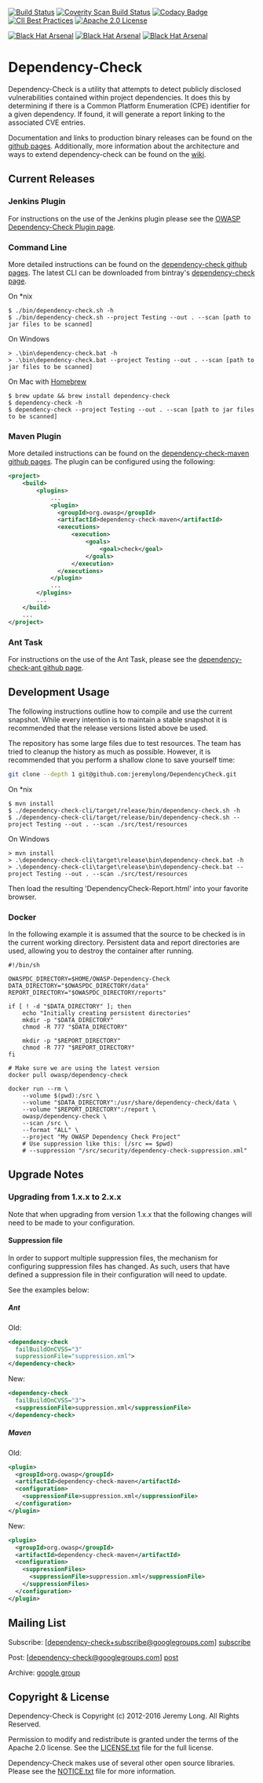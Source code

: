 [![Build Status](https://travis-ci.org/jeremylong/DependencyCheck.svg?branch=master)](https://travis-ci.org/jeremylong/DependencyCheck) [![Coverity Scan Build Status](https://scan.coverity.com/projects/1654/badge.svg)](https://scan.coverity.com/projects/dependencycheck) [![Codacy Badge](https://api.codacy.com/project/badge/Grade/6b6021d481dc41a888c5da0d9ecf9494)](https://www.codacy.com/app/jeremylong/DependencyCheck?utm_source=github.com&amp;utm_medium=referral&amp;utm_content=jeremylong/DependencyCheck&amp;utm_campaign=Badge_Grade) [![CII Best Practices](https://bestpractices.coreinfrastructure.org/projects/843/badge)](https://bestpractices.coreinfrastructure.org/projects/843) [![Apache 2.0 License](https://img.shields.io/badge/license-Apache%202-blue.svg)](https://www.apache.org/licenses/LICENSE-2.0.txt)

[![Black Hat Arsenal](https://www.toolswatch.org/badges/arsenal/2015.svg)](https://www.toolswatch.org/2015/06/black-hat-arsenal-usa-2015-speakers-lineup/) [![Black Hat Arsenal](https://www.toolswatch.org/badges/arsenal/2014.svg)](https://www.toolswatch.org/2014/06/black-hat-usa-2014-arsenal-tools-speaker-list/) [![Black Hat Arsenal](https://www.toolswatch.org/badges/arsenal/2013.svg)](https://www.toolswatch.org/2013/06/announcement-blackhat-arsenal-usa-2013-selected-tools/)

Dependency-Check
================

Dependency-Check is a utility that attempts to detect publicly disclosed vulnerabilities contained within project dependencies. It does this by determining if there is a Common Platform Enumeration (CPE) identifier for a given dependency. If found, it will generate a report linking to the associated CVE entries.

Documentation and links to production binary releases can be found on the [github pages](http://jeremylong.github.io/DependencyCheck/). Additionally, more information about the architecture and ways to extend dependency-check can be found on the [wiki].

Current Releases
-------------
### Jenkins Plugin

For instructions on the use of the Jenkins plugin please see the [OWASP Dependency-Check Plugin page](https://wiki.jenkins-ci.org/display/JENKINS/OWASP+Dependency-Check+Plugin).

### Command Line

More detailed instructions can be found on the
[dependency-check github pages](http://jeremylong.github.io/DependencyCheck/dependency-check-cli/).
The latest CLI can be downloaded from bintray's
[dependency-check page](https://bintray.com/jeremy-long/owasp/dependency-check).

On *nix
```
$ ./bin/dependency-check.sh -h
$ ./bin/dependency-check.sh --project Testing --out . --scan [path to jar files to be scanned]
```
On Windows
```
> .\bin\dependency-check.bat -h
> .\bin\dependency-check.bat --project Testing --out . --scan [path to jar files to be scanned]
```
On Mac with [Homebrew](http://brew.sh)
```
$ brew update && brew install dependency-check
$ dependency-check -h
$ dependency-check --project Testing --out . --scan [path to jar files to be scanned]
```

### Maven Plugin

More detailed instructions can be found on the [dependency-check-maven github pages](http://jeremylong.github.io/DependencyCheck/dependency-check-maven).
The plugin can be configured using the following:

```xml
<project>
    <build>
        <plugins>
            ...
            <plugin>
              <groupId>org.owasp</groupId>
              <artifactId>dependency-check-maven</artifactId>
              <executions>
                  <execution>
                      <goals>
                          <goal>check</goal>
                      </goals>
                  </execution>
              </executions>
            </plugin>
            ...
        </plugins>
        ...
    </build>
    ...
</project>
```

### Ant Task

For instructions on the use of the Ant Task, please see the [dependency-check-ant github page](http://jeremylong.github.io/DependencyCheck/dependency-check-ant).

Development Usage
-------------
The following instructions outline how to compile and use the current snapshot. While every intention is to maintain a stable snapshot it is recommended
that the release versions listed above be used.

The repository has some large files due to test resources. The team has tried to cleanup the history as much as possible.
However, it is recommended that you perform a shallow clone to save yourself time:

```bash
git clone --depth 1 git@github.com:jeremylong/DependencyCheck.git
```

On *nix
```
$ mvn install
$ ./dependency-check-cli/target/release/bin/dependency-check.sh -h
$ ./dependency-check-cli/target/release/bin/dependency-check.sh --project Testing --out . --scan ./src/test/resources
```
On Windows
```
> mvn install
> .\dependency-check-cli\target\release\bin\dependency-check.bat -h
> .\dependency-check-cli\target\release\bin\dependency-check.bat --project Testing --out . --scan ./src/test/resources
```

Then load the resulting 'DependencyCheck-Report.html' into your favorite browser.

### Docker

In the following example it is assumed that the source to be checked is in the current working directory. Persistent data and report directories are used, allowing you to destroy the container after running.

```
#!/bin/sh

OWASPDC_DIRECTORY=$HOME/OWASP-Dependency-Check
DATA_DIRECTORY="$OWASPDC_DIRECTORY/data"
REPORT_DIRECTORY="$OWASPDC_DIRECTORY/reports"

if [ ! -d "$DATA_DIRECTORY" ]; then
    echo "Initially creating persistent directories"
    mkdir -p "$DATA_DIRECTORY"
    chmod -R 777 "$DATA_DIRECTORY"

    mkdir -p "$REPORT_DIRECTORY"
    chmod -R 777 "$REPORT_DIRECTORY"
fi

# Make sure we are using the latest version
docker pull owasp/dependency-check

docker run --rm \
    --volume $(pwd):/src \
    --volume "$DATA_DIRECTORY":/usr/share/dependency-check/data \
    --volume "$REPORT_DIRECTORY":/report \
    owasp/dependency-check \
    --scan /src \
    --format "ALL" \
    --project "My OWASP Dependency Check Project"
    # Use suppression like this: (/src == $pwd)
    # --suppression "/src/security/dependency-check-suppression.xml"

```


Upgrade Notes
-------------

### Upgrading from **1.x.x** to **2.x.x**

Note that when upgrading from version 1.x.x that the following changes will need to be made to your configuration.

#### Suppression file

In order to support multiple suppression files, the mechanism for configuring suppression files has changed.
As such, users that have defined a suppression file in their configuration will need to update.

See the examples below:

##### Ant

Old:

```xml
<dependency-check
  failBuildOnCVSS="3"
  suppressionFile="suppression.xml">
</dependency-check>
```

New:

```xml
<dependency-check
  failBuildOnCVSS="3">
  <suppressionFile>suppression.xml</suppressionFile>
</dependency-check>
```

##### Maven

Old:

```xml
<plugin>
  <groupId>org.owasp</groupId>
  <artifactId>dependency-check-maven</artifactId>
  <configuration>
    <suppressionFile>suppression.xml</suppressionFile>
  </configuration>
</plugin>
```

New:

```xml
<plugin>
  <groupId>org.owasp</groupId>
  <artifactId>dependency-check-maven</artifactId>
  <configuration>
    <suppressionFiles>
      <suppressionFile>suppression.xml</suppressionFile>
    </suppressionFiles>
  </configuration>
</plugin>
```


Mailing List
------------

Subscribe: [dependency-check+subscribe@googlegroups.com] [subscribe]

Post: [dependency-check@googlegroups.com] [post]

Archive: [google group](https://groups.google.com/forum/#!forum/dependency-check)

Copyright & License
-

Dependency-Check is Copyright (c) 2012-2016 Jeremy Long. All Rights Reserved.

Permission to modify and redistribute is granted under the terms of the Apache 2.0 license. See the [LICENSE.txt](https://raw.githubusercontent.com/jeremylong/DependencyCheck/master/LICENSE.txt) file for the full license.

Dependency-Check makes use of several other open source libraries. Please see the [NOTICE.txt][notices] file for more information.


  [wiki]: https://github.com/jeremylong/DependencyCheck/wiki
  [subscribe]: mailto:dependency-check+subscribe@googlegroups.com
  [post]: mailto:dependency-check@googlegroups.com
  [notices]: https://github.com/jeremylong/DependencyCheck/blob/master/NOTICE.txt
